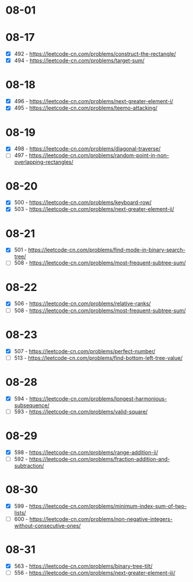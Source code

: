 # 08-01

# 08-17
* [x] 492 - https://leetcode-cn.com/problems/construct-the-rectangle/
* [x] 494 - https://leetcode-cn.com/problems/target-sum/

# 08-18
* [x] 496 - https://leetcode-cn.com/problems/next-greater-element-i/
* [x] 495 - https://leetcode-cn.com/problems/teemo-attacking/

# 08-19
* [x] 498 - https://leetcode-cn.com/problems/diagonal-traverse/
* [ ] 497 - https://leetcode-cn.com/problems/random-point-in-non-overlapping-rectangles/

# 08-20
* [x] 500 - https://leetcode-cn.com/problems/keyboard-row/
* [x] 503 - https://leetcode-cn.com/problems/next-greater-element-ii/

# 08-21
* [x] 501 - https://leetcode-cn.com/problems/find-mode-in-binary-search-tree/
* [ ] 508 - https://leetcode-cn.com/problems/most-frequent-subtree-sum/

# 08-22
* [x] 506 - https://leetcode-cn.com/problems/relative-ranks/
* [ ] 508 - https://leetcode-cn.com/problems/most-frequent-subtree-sum/

# 08-23
* [x] 507 - https://leetcode-cn.com/problems/perfect-number/
* [ ] 513 - https://leetcode-cn.com/problems/find-bottom-left-tree-value/

# 08-28
* [x] 594 - https://leetcode-cn.com/problems/longest-harmonious-subsequence/
* [ ] 593 - https://leetcode-cn.com/problems/valid-square/

# 08-29
* [x] 598 - https://leetcode-cn.com/problems/range-addition-ii/
* [ ] 592 - https://leetcode-cn.com/problems/fraction-addition-and-subtraction/

# 08-30
* [x] 599 - https://leetcode-cn.com/problems/minimum-index-sum-of-two-lists/
* [ ] 600 - https://leetcode-cn.com/problems/non-negative-integers-without-consecutive-ones/

# 08-31
* [x] 563 - https://leetcode-cn.com/problems/binary-tree-tilt/
* [ ] 556 - https://leetcode-cn.com/problems/next-greater-element-iii/
